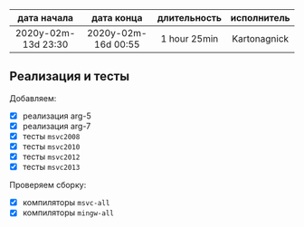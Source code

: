
| дата начала         |   дата конца        | длительность | исполнитель  |
|:-------------------:|:-------------------:|:------------:|:------------:|
| 2020y-02m-13d 23:30 | 2020y-02m-16d 00:55 | 1 hour 25min | Kartonagnick |

Реализация и тесты  
---

Добавляем:  
  - [x] реализация arg-5  
  - [x] реализация arg-7  
  - [x] тесты `msvc2008`  
  - [x] тесты `msvc2010`  
  - [x] тесты `msvc2012`  
  - [x] тесты `msvc2013`  

Проверяем сборку:  
  - [x] компиляторы `msvc-all`  
  - [x] компиляторы `mingw-all`  
